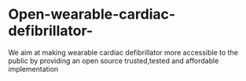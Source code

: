 # Open-wearable-cardiac-defibrillator-
We aim at making wearable cardiac defibrillator more accessible to the public by providing an open source trusted,tested and affordable implementation
